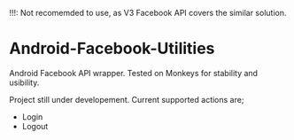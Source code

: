 !!!: Not recomemded to use, as V3 Facebook API covers the similar solution.






Android-Facebook-Utilities
==========================

Android Facebook API wrapper. Tested on Monkeys for stability and usibility.

Project still under developement. Current supported actions are;

 - Login
 - Logout
